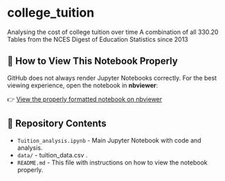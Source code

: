 # college_tuition
Analysing the cost of college tuition over time
A combination of all 330.20 Tables from the NCES Digest of Education Statistics since 2013


## 📌 How to View This Notebook Properly

GitHub does not always render Jupyter Notebooks correctly. For the best viewing experience, open the notebook in **nbviewer**:

👉 [View the properly formatted notebook on nbviewer](https://nbviewer.jupyter.org/github/Ranjanirr/college_tuition/blob/mainTuition_Analysis.ipynb)

## 📂 Repository Contents

- `Tuition_analysis.ipynb` - Main Jupyter Notebook with code and analysis.
- `data/` - tuition_data.csv .
- `README.md` - This file with instructions on how to view the notebook properly.



